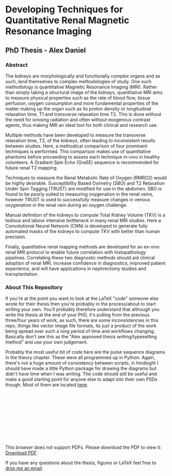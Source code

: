# Developing Techniques for Quantitative Renal Magnetic Resonance Imaging
## PhD Thesis - Alex Daniel

### Abstract

The kidneys are morphologically and functionally complex organs and as such, lend themselves to complex methodologies of study. One such methodology is quantitative Magnetic Resonance Imaging (MRI). Rather than simply taking a structural image of the kidneys, quantitative MRI aims to measure physical properties such as the rate of blood flow, tissue perfusion, oxygen consumption and more fundamental properties of the matter making up the organ such as its proton density or longitudinal relaxation time, T1 and transverse relaxation time T2. This is done without the need for ionising radiation and often without exogenous contrast agents, thus making MRI an ideal tool for both clinical and research use.
	
Multiple methods have been developed to measure the transverse relaxation time, T2, of the kidneys, often leading to inconsistent results between studies. Here, a methodical comparison of four prominent techniques is performed. This comparison makes use of quantitative phantoms before proceeding to assess each technique in-vivo in healthy volunteers. A Gradient Spin Echo (GraSE) sequence is recommended for future renal T2 mapping.

Techniques to measure the Renal Metabolic Rate of Oxygen (RMRO2) would be highly desirable. Susceptibility Based Oximetry (SBO) and T2 Relaxation Under Spin Tagging (TRUST) are modified for use in the abdomen. SBO is found to be poorly suited to measuring oxygenation in the renal veins, however TRUST is used to successfully measure changes in venous oxygenation in the renal vein during an oxygen challenge.

Manual definition of the kidneys to compute Total Kidney Volume (TKV) is a tedious and labour intensive bottleneck in many renal MRI studies. Here a Convolutional Neural Network (CNN) is developed to generate fully automated masks of the kidneys to compute TKV with better than human precision.

Finally, quantitative renal mapping methods are developed for an ex-vivo renal MRI protocol to enable future correlation with histopathology pipelines. Correlating these two diagnostic methods should aid clinical adoption of renal MRI, increase confidence in diagnostics, improved patient experience, and will have applications in nephrectomy studies and transplantation.

### About This Repository

If you're at the point you want to look at the LaTeX "code" someone else wrote for their thesis then you're probably in the process/about to start writing your own. You'll probably therefore understand that although you write the thesis at the end of your PhD, it's pulling from the previous three/four years of work, as such, there are some inconsistencies in this repo, things like vector image file formats, its just a product of the work being spread over such a long period of time and workflows changing. Basically don't see this as the "Alex approved thesis writing/typesetting method" and use your own judgement.

Probably the most useful bit of code here are the pulse sequence diagrams in the theory chapter. These were all programmed up in Python. Again, there's not a huge amount of consistency between scripts, in hindsight I should have made a little Python package for drawing the diagrams but didn't have time when I was writing. The code should still be useful and make a good starting point for anyone else to adapt into their own PSDs though. Most of them are located [here](https://github.com/alexdaniel654/Thesis/tree/master/Images/Theory).

<object data="https://github.com/alexdaniel654/Thesis/blob/master/Images/Theory/spin_warp/spin_warp.pdf" type="application/pdf" width="700px" height="700px">
    <embed src="https://github.com/alexdaniel654/Thesis/blob/master/Images/Theory/spin_warp/spin_warp.pdf">
        <p>This browser does not support PDFs. Please download the PDF to view it: <a href="https://github.com/alexdaniel654/Thesis/blob/master/Images/Theory/spin_warp/spin_warp.pdf">Download PDF</a>.</p>
    </embed>
</object>

If you have any questions about the thesis, figures or LaTeX feel free to [drop me an email](mailto:alexander.daniel@nottingham.ac.uk).